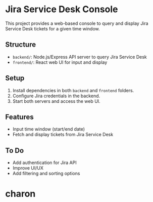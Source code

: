 # Jira Service Desk Console

This project provides a web-based console to query and display Jira Service Desk tickets for a given time window.

## Structure
- `backend/`: Node.js/Express API server to query Jira Service Desk
- `frontend/`: React web UI for input and display

## Setup
1. Install dependencies in both `backend` and `frontend` folders.
2. Configure Jira credentials in the backend.
3. Start both servers and access the web UI.

## Features
- Input time window (start/end date)
- Fetch and display tickets from Jira Service Desk

## To Do
- Add authentication for Jira API
- Improve UI/UX
- Add filtering and sorting options
# charon
